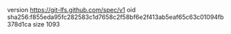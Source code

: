 version https://git-lfs.github.com/spec/v1
oid sha256:f855eda95fc282583c1d7658c2f58bf6e2f413ab5eaf65c63c01094fb378d1ca
size 1093
